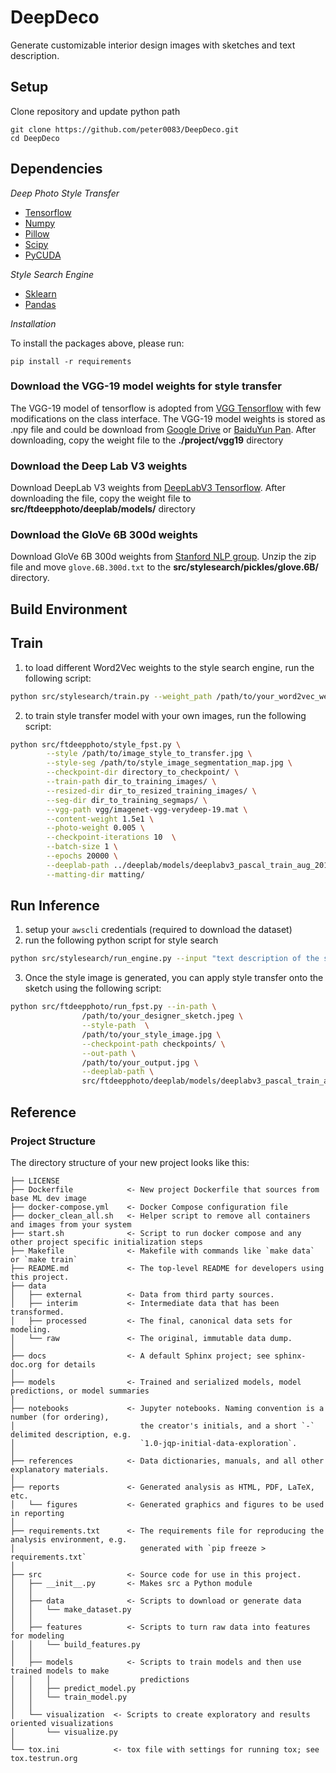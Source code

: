 # DeepDeco

Generate customizable interior design images with sketches and text description.

## Setup

Clone repository and update python path

```
git clone https://github.com/peter0083/DeepDeco.git
cd DeepDeco
```

## Dependencies

*Deep Photo Style Transfer*

* [Tensorflow](https://www.tensorflow.org/)
* [Numpy](www.numpy.org/)
* [Pillow](https://pypi.python.org/pypi/Pillow/)
* [Scipy](https://www.scipy.org/)
* [PyCUDA](https://pypi.python.org/pypi/pycuda)

*Style Search Engine*

* [Sklearn](https://scikit-learn.org/stable/)
* [Pandas](https://pandas.pydata.org/)

*Installation*

To install the packages above, please run:

```
pip install -r requirements
```

### Download the VGG-19 model weights for style transfer
The VGG-19 model of tensorflow is adopted from [VGG Tensorflow](https://github.com/machrisaa/tensorflow-vgg) with few 
modifications on the class interface. The VGG-19 model weights is stored as .npy file 
and could be download from [Google Drive](https://drive.google.com/file/d/0BxvKyd83BJjYY01PYi1XQjB5R0E/view?usp=sharing) or [BaiduYun Pan](https://pan.baidu.com/s/1o9weflK). 
After downloading, copy the weight file to the **./project/vgg19** directory

### Download the Deep Lab V3 weights
Download DeepLab V3 weights from [DeepLabV3 Tensorflow](http://download.tensorflow.org/models/deeplabv3_pascal_train_aug_2018_01_04.tar.gz).
After downloading the file, copy the weight file to **src/ftdeepphoto/deeplab/models/** directory

### Download the GloVe 6B 300d weights
Download GloVe 6B 300d weights from [Stanford NLP group](http://nlp.stanford.edu/data/glove.6B.zip). 
Unzip the zip file and move `glove.6B.300d.txt` to the **src/stylesearch/pickles/glove.6B/** directory.

## Build Environment


## Train

1. to load different Word2Vec weights to the style search engine, run the following script:

```bash
python src/stylesearch/train.py --weight_path /path/to/your_word2vec_weight.txt
```

2. to train style transfer model with your own images, run the following script:

```bash
python src/ftdeepphoto/style_fpst.py \
        --style /path/to/image_style_to_transfer.jpg \
        --style-seg /path/to/style_image_segmentation_map.jpg \
        --checkpoint-dir directory_to_checkpoint/ \
        --train-path dir_to_training_images/ \
        --resized-dir dir_to_resized_training_images/ \
        --seg-dir dir_to_training_segmaps/ \
        --vgg-path vgg/imagenet-vgg-verydeep-19.mat \
        --content-weight 1.5e1 \
        --photo-weight 0.005 \
        --checkpoint-iterations 10  \
        --batch-size 1 \
        --epochs 20000 \
        --deeplab-path ../deeplab/models/deeplabv3_pascal_train_aug_2018_01_04.tar.gz \
        --matting-dir matting/
```

## Run Inference

1. setup your `awscli` credentials (required to download the dataset)
2. run the following python script for style search

```bash
python src/stylesearch/run_engine.py --input "text description of the style you want"
```

3. Once the style image is generated, you can apply style transfer onto the sketch using the following script:

```bash
python src/ftdeepphoto/run_fpst.py --in-path \
                /path/to/your_designer_sketch.jpeg \
                --style-path  \
                /path/to/your_style_image.jpg \
                --checkpoint-path checkpoints/ \
                --out-path \
                /path/to/your_output.jpg \
                --deeplab-path \
                src/ftdeepphoto/deeplab/models/deeplabv3_pascal_train_aug_2018_01_04.tar.gz
```

## Reference


### Project Structure
The directory structure of your new project looks like this: 

```
├── LICENSE
├── Dockerfile            <- New project Dockerfile that sources from base ML dev image
├── docker-compose.yml    <- Docker Compose configuration file
├── docker_clean_all.sh   <- Helper script to remove all containers and images from your system
├── start.sh              <- Script to run docker compose and any other project specific initialization steps 
├── Makefile              <- Makefile with commands like `make data` or `make train`
├── README.md             <- The top-level README for developers using this project.
├── data
│   ├── external          <- Data from third party sources.
│   ├── interim           <- Intermediate data that has been transformed.
│   ├── processed         <- The final, canonical data sets for modeling.
│   └── raw               <- The original, immutable data dump.
│
├── docs                  <- A default Sphinx project; see sphinx-doc.org for details
│
├── models                <- Trained and serialized models, model predictions, or model summaries
│
├── notebooks             <- Jupyter notebooks. Naming convention is a number (for ordering),
│                            the creator's initials, and a short `-` delimited description, e.g.
│                            `1.0-jqp-initial-data-exploration`.
│
├── references            <- Data dictionaries, manuals, and all other explanatory materials.
│
├── reports               <- Generated analysis as HTML, PDF, LaTeX, etc.
│   └── figures           <- Generated graphics and figures to be used in reporting
│
├── requirements.txt      <- The requirements file for reproducing the analysis environment, e.g.
│                            generated with `pip freeze > requirements.txt`
│
├── src                   <- Source code for use in this project.
│   ├── __init__.py       <- Makes src a Python module
│   │
│   ├── data              <- Scripts to download or generate data
│   │   └── make_dataset.py
│   │
│   ├── features          <- Scripts to turn raw data into features for modeling
│   │   └── build_features.py
│   │
│   ├── models            <- Scripts to train models and then use trained models to make
│   │   │                    predictions
│   │   ├── predict_model.py
│   │   └── train_model.py
│   │
│   └── visualization  <- Scripts to create exploratory and results oriented visualizations
│       └── visualize.py
│
└── tox.ini            <- tox file with settings for running tox; see tox.testrun.org
```

